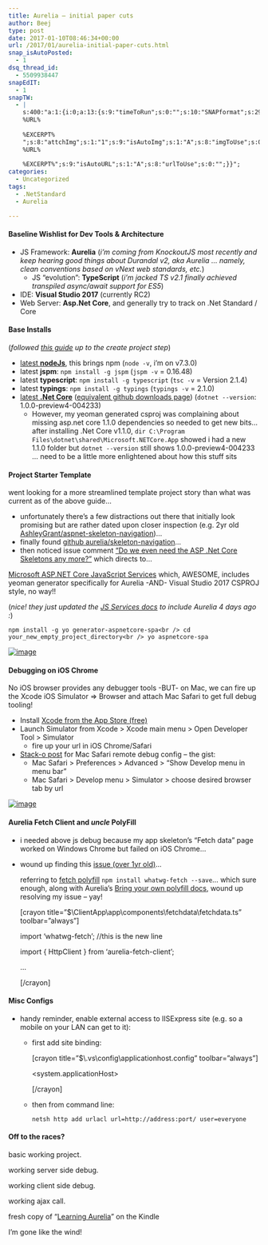 ```yaml
---
title: Aurelia – initial paper cuts
author: Beej
type: post
date: 2017-01-10T08:46:34+00:00
url: /2017/01/aurelia-initial-paper-cuts.html
snap_isAutoPosted:
  - 1
dsq_thread_id:
  - 5509938447
snapEdIT:
  - 1
snapTW:
  - |
    s:400:"a:1:{i:0;a:13:{s:9:"timeToRun";s:0:"";s:10:"SNAPformat";s:29:"%TITLE%
    %URL%
    
    %EXCERPT%
    ";s:8:"attchImg";s:1:"1";s:9:"isAutoImg";s:1:"A";s:8:"imgToUse";s:0:"";s:2:"do";i:0;s:11:"isPrePosted";s:1:"1";s:8:"isPosted";s:1:"1";s:4:"pgID";s:18:"818905376351358976";s:5:"pDate";s:19:"2017-01-10 19:40:32";s:9:"msgFormat";s:27:"%TITLE%
    %URL%
    
    %EXCERPT%";s:9:"isAutoURL";s:1:"A";s:8:"urlToUse";s:0:"";}}";
categories:
  - Uncategorized
tags:
  - .NetStandard
  - Aurelia

---
```

#### Baseline Wishlist for Dev Tools & Architecture

  * JS Framework: **Aurelia** (_i&#8217;m coming from KnockoutJS most recently and keep hearing good things about Durandal v2, aka Aurelia &#8230; namely, clean conventions based on vNext web standards, etc._) 
      * JS &#8220;evolution&#8221;: **TypeScript** (_i&#8217;m jacked TS v2.1 finally achieved transpiled async/await support for ES5_)
  * IDE: **Visual Studio 2017** (currently RC2)
  * Web Server: **Asp.Net Core**, and generally try to track on .Net Standard / Core

#### Base Installs

(_followed [this guide][1] up to the create project step_)

  * [latest **nodeJs**][2], this brings npm (`node -v`, i&#8217;m on v7.3.0)
  * latest **jspm**: `npm install -g jspm` (`jspm -v` = 0.16.48)
  * latest **typescript**: `npm install -g typescript` (`tsc -v` = Version 2.1.4)
  * latest **typings**: `npm install -g typings` (`typings -v` = 2.1.0)
  * [latest **.Net Core**][3] ([equivalent github downloads page][4]) (`dotnet --version`: 1.0.0-preview4-004233) 
      * However, my yeoman generated csproj was complaining about missing asp.net core 1.1.0 dependencies so needed to get new bits&#8230; after installing .Net Core v1.1.0, `dir C:\Program Files\dotnet\shared\Microsoft.NETCore.App` showed i had a new 1.1.0 folder but `dotnet --version` still shows 1.0.0-preview4-004233 &#8230; need to be a little more enlightened about how this stuff sits

#### Project Starter Template

went looking for a more streamlined template project story than what was current as of the above guide&#8230;

  * unfortunately there&#8217;s a few distractions out there that initially look promising but are rather dated upon closer inspection (e.g. 2yr old [AshleyGrant/aspnet-skeleton-navigation][5])&#8230; 
  * finally found [github aurelia/skeleton-navigation][6]&#8230;
  * then noticed issue comment [&#8220;Do we even need the ASP .Net Core Skeletons any more?&#8221;][7] which directs to&#8230;
    
    

<i class="fa fa-hand-o-right"></i> [Microsoft ASP.NET Core JavaScript Services][8] which, AWESOME, includes yeoman generator specifically for Aurelia -AND- Visual Studio 2017 CSPROJ style, no way!!
    
(_nice! they just updated the [JS Services docs][9] to include Aurelia 4 days ago :_)
      
`npm install -g yo generator-aspnetcore-spa<br />
    cd your_new_empty_project_directory<br />
    yo aspnetcore-spa`

[![image][10]][10]

#### Debugging on iOS Chrome

No iOS browser provides any debugger tools -BUT- on Mac, we can fire up the Xcode iOS Simulator => Browser and attach Mac Safari to get full debug tooling!

  * Install [Xcode from the App Store (free)][11]
  * Launch Simulator from Xcode > Xcode main menu > Open Developer Tool > Simulator 
      * fire up your url in iOS Chrome/Safari
  * [Stack-o post][12] for Mac Safari remote debug config &#8211; the gist: 
      * Mac Safari > Preferences > Advanced > &#8220;Show Develop menu in menu bar&#8221;
      * Mac Safari > Develop menu > Simulator > choose desired browser tab by url

[![image][13]][13]

#### Aurelia Fetch Client and _uncle_ PolyFill

  * i needed above js debug because my app skeleton&#8217;s &#8220;Fetch data&#8221; page worked on Windows Chrome but failed on iOS Chrome&#8230;
  * wound up finding this [issue (over 1yr old)][14]&#8230;
  
    referring to [fetch polyfill][15] <i class="fa fa-hand-o-right"></i> `npm install whatwg-fetch --save`&#8230; which sure enough, along with Aurelia&#8217;s [Bring your own polyfill docs][16], wound up resolving my issue &#8211; yay!
  
    [crayon title=&#8221;$\ClientApp\app\components\fetchdata\fetchdata.ts&#8221; toolbar=&#8221;always&#8221;]
  
    import &#8216;whatwg-fetch&#8217;; //this is the new line
  
    import { HttpClient } from &#8216;aurelia-fetch-client&#8217;;
  
    &#8230;
  
    [/crayon]

#### Misc Configs

  * handy reminder, enable external access to IISExpress site (e.g. so a mobile on your LAN can get to it): 
      * first add site binding:
  
        [crayon title=&#8221;$&#92;.vs\config\applicationhost.config&#8221; toolbar=&#8221;always&#8221;]
  
        <configuration>
  
        <system.applicationHost>
  
        <sites>
    
        <site name="StarBeast" id="2">
      
        <bindings>
        
        <binding protocol="http" bindingInformation="*:6541:localhost" />
        
        <binding protocol="http" bindingInformation="*:6541:BeejBergVM" />
        
        <binding protocol="http" bindingInformation="*:6541:192.168.1.8" />
      
        </bindings>
    
        </site>
  
        [/crayon]
      * then from command line:
  
        `netsh http add urlacl url=http://address:port/ user=everyone`

#### Off to the races?

<i class="fa fa-check-square-o"></i> basic working project.
  
<i class="fa fa-check-square-o"></i> working server side debug.
  
<i class="fa fa-check-square-o"></i> working client side debug.
  
<i class="fa fa-check-square-o"></i> working ajax call.
  
<i class="fa fa-check-square-o"></i> fresh copy of &#8220;[Learning Aurelia][17]&#8221; on the Kindle

I&#8217;m gone like the wind!

 [1]: http://tutaurelia.net/2016/07/02/getting-started-with-aurelia-and-typescript-in-visual-studio-2015-update-3/
 [2]: https://nodejs.org/en/
 [3]: https://www.microsoft.com/net/download/core#/current
 [4]: https://github.com/dotnet/cli#installers-and-binaries
 [5]: https://github.com/AshleyGrant/aspnet-skeleton-navigation
 [6]: https://github.com/aurelia/skeleton-navigation#typescript-skeletons
 [7]: https://github.com/aurelia/skeleton-navigation/issues/757#issuecomment-270949641
 [8]: https://github.com/aspnet/JavaScriptServices
 [9]: https://github.com/aspnet/JavaScriptServices/issues/561#issuecomment-270968331
 [10]: https://cloud.githubusercontent.com/assets/6301228/21798875/9f49cdc8-d6cb-11e6-9abf-2a4b5a7cb8cc.png
 [11]: https://itunes.apple.com/us/app/xcode/id497799835?mt=12#
 [12]: http://stackoverflow.com/a/16203106/813599
 [13]: https://cloud.githubusercontent.com/assets/6301228/21831718/b8d1b2d0-d75a-11e6-94df-61121db9ea24.png
 [14]: https://github.com/aurelia/fetch-client/issues/13#issuecomment-137876549
 [15]: https://github.com/github/fetch#installation
 [16]: https://github.com/aurelia/fetch-client/blob/master/doc/article/en-US/http-services.md#bring-your-own-polyfill
 [17]: //www.amazon.com/Learning-Aurelia-Manuel-Guilbault-ebook/dp/B01K6VVBX2